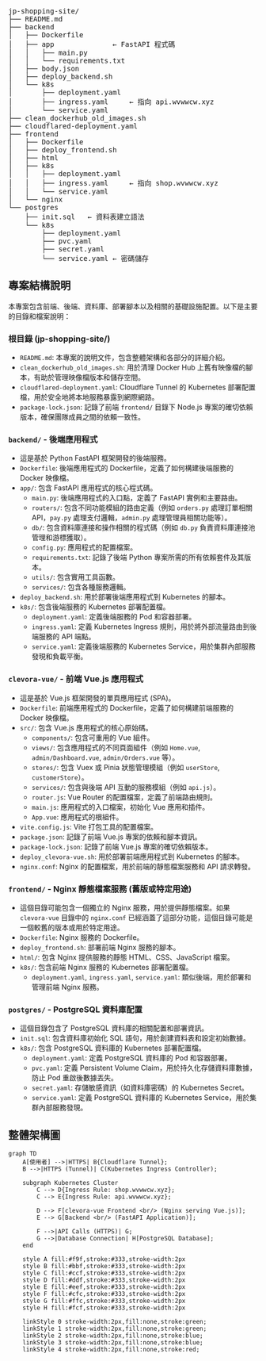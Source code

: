 <pre> 
jp-shopping-site/
├── README.md
├── backend
│   ├── Dockerfile
│   ├── app              ← FastAPI 程式碼
│   │   ├── main.py
│   │   └── requirements.txt
│   ├── body.json
│   ├── deploy_backend.sh
│   └── k8s
│       ├── deployment.yaml
│       ├── ingress.yaml     ← 指向 api.wvwwcw.xyz
│       └── service.yaml
├── clean_dockerhub_old_images.sh
├── cloudflared-deployment.yaml
├── frontend
│   ├── Dockerfile
│   ├── deploy_frontend.sh
│   ├── html
│   ├── k8s
│   │   ├── deployment.yaml
│   │   ├── ingress.yaml     ← 指向 shop.wvwwcw.xyz
│   │   └── service.yaml
│   └── nginx
└── postgres
    ├── init.sql   ← 資料表建立語法
    └── k8s
        ├── deployment.yaml
        ├── pvc.yaml
        ├── secret.yaml
        └── service.yaml ← 密碼儲存
</pre>

## 專案結構說明

本專案包含前端、後端、資料庫、部署腳本以及相關的基礎設施配置。以下是主要的目錄和檔案說明：

### 根目錄 (jp-shopping-site/)
*   `README.md`: 本專案的說明文件，包含整體架構和各部分的詳細介紹。
*   `clean_dockerhub_old_images.sh`: 用於清理 Docker Hub 上舊有映像檔的腳本，有助於管理映像檔版本和儲存空間。
*   `cloudflared-deployment.yaml`: Cloudflare Tunnel 的 Kubernetes 部署配置檔，用於安全地將本地服務暴露到網際網路。
*   `package-lock.json`: 記錄了前端 `frontend/` 目錄下 Node.js 專案的確切依賴版本，確保團隊成員之間的依賴一致性。

### `backend/` - 後端應用程式
*   這是基於 Python FastAPI 框架開發的後端服務。
*   `Dockerfile`: 後端應用程式的 Dockerfile，定義了如何構建後端服務的 Docker 映像檔。
*   `app/`: 包含 FastAPI 應用程式的核心程式碼。
    *   `main.py`: 後端應用程式的入口點，定義了 FastAPI 實例和主要路由。
    *   `routers/`: 包含不同功能模組的路由定義（例如 `orders.py` 處理訂單相關 API，`pay.py` 處理支付邏輯，`admin.py` 處理管理員相關功能等）。
    *   `db/`: 包含資料庫連接和操作相關的程式碼（例如 `db.py` 負責資料庫連接池管理和游標獲取）。
    *   `config.py`: 應用程式的配置檔案。
    *   `requirements.txt`: 記錄了後端 Python 專案所需的所有依賴套件及其版本。
    *   `utils/`: 包含實用工具函數。
    *   `services/`: 包含各種服務邏輯。
*   `deploy_backend.sh`: 用於部署後端應用程式到 Kubernetes 的腳本。
*   `k8s/`: 包含後端服務的 Kubernetes 部署配置檔。
    *   `deployment.yaml`: 定義後端服務的 Pod 和容器部署。
    *   `ingress.yaml`: 定義 Kubernetes Ingress 規則，用於將外部流量路由到後端服務的 API 端點。
    *   `service.yaml`: 定義後端服務的 Kubernetes Service，用於集群內部服務發現和負載平衡。

### `clevora-vue/` - 前端 Vue.js 應用程式
*   這是基於 Vue.js 框架開發的單頁應用程式 (SPA)。
*   `Dockerfile`: 前端應用程式的 Dockerfile，定義了如何構建前端服務的 Docker 映像檔。
*   `src/`: 包含 Vue.js 應用程式的核心原始碼。
    *   `components/`: 包含可重用的 Vue 組件。
    *   `views/`: 包含應用程式的不同頁面組件（例如 `Home.vue`, `admin/Dashboard.vue`, `admin/Orders.vue` 等）。
    *   `stores/`: 包含 Vuex 或 Pinia 狀態管理模組（例如 `userStore`, `customerStore`）。
    *   `services/`: 包含與後端 API 互動的服務模組（例如 `api.js`）。
    *   `router.js`: Vue Router 的配置檔案，定義了前端路由規則。
    *   `main.js`: 應用程式的入口檔案，初始化 Vue 應用和插件。
    *   `App.vue`: 應用程式的根組件。
*   `vite.config.js`: Vite 打包工具的配置檔案。
*   `package.json`: 記錄了前端 Vue.js 專案的依賴和腳本資訊。
*   `package-lock.json`: 記錄了前端 Vue.js 專案的確切依賴版本。
*   `deploy_clevora-vue.sh`: 用於部署前端應用程式到 Kubernetes 的腳本。
*   `nginx.conf`: Nginx 的配置檔案，用於前端的靜態檔案服務和 API 請求轉發。

### `frontend/` - Nginx 靜態檔案服務 (舊版或特定用途)
*   這個目錄可能包含一個獨立的 Nginx 服務，用於提供靜態檔案。如果 `clevora-vue` 目錄中的 `nginx.conf` 已經涵蓋了這部分功能，這個目錄可能是一個較舊的版本或用於特定用途。
*   `Dockerfile`: Nginx 服務的 Dockerfile。
*   `deploy_frontend.sh`: 部署前端 Nginx 服務的腳本。
*   `html/`: 包含 Nginx 提供服務的靜態 HTML、CSS、JavaScript 檔案。
*   `k8s/`: 包含前端 Nginx 服務的 Kubernetes 部署配置檔。
    *   `deployment.yaml`, `ingress.yaml`, `service.yaml`: 類似後端，用於部署和管理前端 Nginx 服務。

### `postgres/` - PostgreSQL 資料庫配置
*   這個目錄包含了 PostgreSQL 資料庫的相關配置和部署資訊。
*   `init.sql`: 包含資料庫初始化 SQL 語句，用於創建資料表和設定初始數據。
*   `k8s/`: 包含 PostgreSQL 資料庫的 Kubernetes 部署配置檔。
    *   `deployment.yaml`: 定義 PostgreSQL 資料庫的 Pod 和容器部署。
    *   `pvc.yaml`: 定義 Persistent Volume Claim，用於持久化存儲資料庫數據，防止 Pod 重啟後數據丟失。
    *   `secret.yaml`: 存儲敏感資訊（如資料庫密碼）的 Kubernetes Secret。
    *   `service.yaml`: 定義 PostgreSQL 資料庫的 Kubernetes Service，用於集群內部服務發現。

## 整體架構圖

```mermaid
graph TD
    A[使用者] -->|HTTPS| B{Cloudflare Tunnel};
    B -->|HTTPS (Tunnel)| C(Kubernetes Ingress Controller);

    subgraph Kubernetes Cluster
        C --> D{Ingress Rule: shop.wvwwcw.xyz};
        C --> E{Ingress Rule: api.wvwwcw.xyz};

        D --> F[clevora-vue Frontend <br/> (Nginx serving Vue.js)];
        E --> G[Backend <br/> (FastAPI Application)];

        F -->|API Calls (HTTPS)| G;
        G -->|Database Connection| H[PostgreSQL Database];
    end

    style A fill:#f9f,stroke:#333,stroke-width:2px
    style B fill:#bbf,stroke:#333,stroke-width:2px
    style C fill:#ccf,stroke:#333,stroke-width:2px
    style D fill:#ddf,stroke:#333,stroke-width:2px
    style E fill:#eef,stroke:#333,stroke-width:2px
    style F fill:#cfc,stroke:#333,stroke-width:2px
    style G fill:#ffc,stroke:#333,stroke-width:2px
    style H fill:#fcf,stroke:#333,stroke-width:2px

    linkStyle 0 stroke-width:2px,fill:none,stroke:green;
    linkStyle 1 stroke-width:2px,fill:none,stroke:green;
    linkStyle 2 stroke-width:2px,fill:none,stroke:blue;
    linkStyle 3 stroke-width:2px,fill:none,stroke:blue;
    linkStyle 4 stroke-width:2px,fill:none,stroke:red;
```
